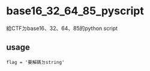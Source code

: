 # base16_32_64_85_pyscript
給CTFㄉbase16、32、64、85的python script

## usage
```python=
flag = '要解碼ㄉstring'
```
